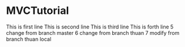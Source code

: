 ﻿# MVCTutorial

This is first line
This is second line
This is third line
This is forth line
5 change from branch master
6 change from branch thuan
7 modify from branch thuan local
